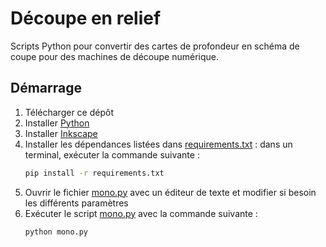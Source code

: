 # Découpe en relief

Scripts Python pour convertir des cartes de profondeur en schéma de coupe pour des machines de découpe numérique.

## Démarrage

1. Télécharger ce dépôt
2. Installer [Python](https://www.python.org/)
3. Installer [Inkscape](https://inkscape.org/fr/)
4. Installer les dépendances listées dans [requirements.txt](requirements.txt) : dans un terminal, exécuter la commande suivante :
    ```bash
    pip install -r requirements.txt
    ```
5. Ouvrir le fichier [mono.py](mono.py) avec un éditeur de texte et modifier si besoin les différents paramètres
6. Exécuter le script [mono.py](mono.py) avec la commande suivante :
    ```bash
    python mono.py
    ```

